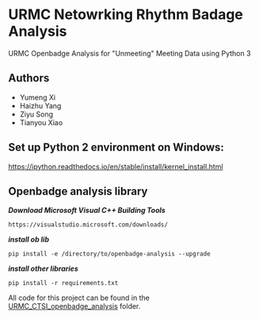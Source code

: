 # URMC Netowrking Rhythm Badage Analysis
URMC Openbadge Analysis for "Unmeeting" Meeting Data using Python 3


## Authors
* Yumeng Xi
* Haizhu Yang
* Ziyu Song
* Tianyou Xiao


## Set up Python 2 environment on Windows:
https://ipython.readthedocs.io/en/stable/install/kernel_install.html

## Openbadge analysis library
***Download Microsoft Visual C++ Building Tools***
```
https://visualstudio.microsoft.com/downloads/
```
***install ob lib***
```
pip install -e /directory/to/openbadge-analysis --upgrade
```
***install other libraries***
```
pip install -r requirements.txt
```
All code for this project can be found in the [URMC_CTSI_openbadge_analysis](https://github.com/yumeng-xi/URMC_Openbadge_Analysis/tree/master/URMC_CTSI_openbadge_analysis) folder.
